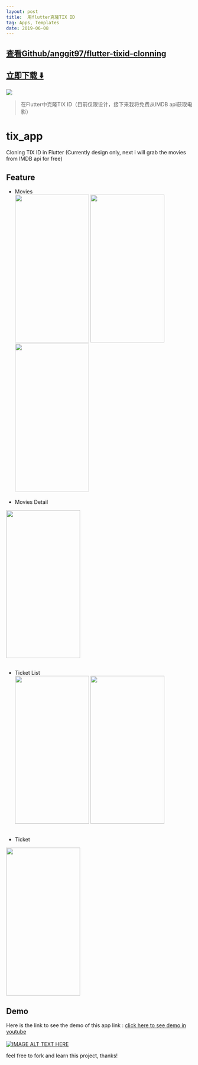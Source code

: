 ```yaml
---
layout: post
title:  用flutter克隆TIX ID
tag: Apps, Templates
date: 2019-06-08
---
```


 

## [查看Github/anggit97/flutter-tixid-clonning](http://github.com/anggit97/flutter-tixid-clonning)
## [立即下载 ️⬇️ ](https://codeload.github.com/anggit97/flutter-tixid-clonning/zip/master) 


 
![](https://flutterawesome.com/content/images/2019/04/tix_app.jpg)
 
>
> 在Flutter中克隆TIX ID（目前仅限设计，接下来我将免费从IMDB api获取电影）
>

 
# tix_app

Cloning TIX ID in Flutter (Currently design only, next i will grab the movies from IMDB api for free)

## Feature
* Movies <br>
<img src="https://github.com/anggit97/flutter-tixid-clonning/blob/master/screenshoot/ss1.png" width="200" height="400"/>  <img src="https://github.com/anggit97/flutter-tixid-clonning/blob/master/screenshoot/ss2.png" width="200" height="400"/>   <img src="https://github.com/anggit97/flutter-tixid-clonning/blob/master/screenshoot/ss3.png" width="200" height="400"/> 
<br><br>
* Movies Detail
<img src="https://github.com/anggit97/flutter-tixid-clonning/blob/master/screenshoot/ss8.png" width="200" height="400"/> 
<br><br>

* Ticket List <br>
<img src="https://github.com/anggit97/flutter-tixid-clonning/blob/master/screenshoot/ss5.png" width="200" height="400"/>   <img src="https://github.com/anggit97/flutter-tixid-clonning/blob/master/screenshoot/ss6.png" width="200" height="400"/>
<br><br>

* Ticket <br>
<img src="https://github.com/anggit97/flutter-tixid-clonning/blob/master/screenshoot/ss7.png" width="200" height="400"/>

## Demo
Here is the link to see the demo of this app link : <a href="https://youtu.be/xUAu92MLXUE">click here to see demo in youtube</a><br><br>
[![IMAGE ALT TEXT HERE](https://img.youtube.com/vi/xUAu92MLXUE/0.jpg)](https://www.youtube.com/watch?v=xUAu92MLXUE)

feel free to fork and learn this project, thanks!

